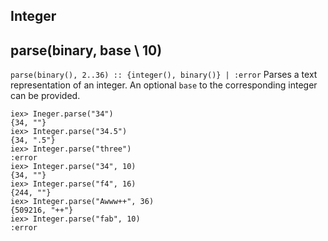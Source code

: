 Integer
----

parse(binary, base \\ 10)
-----
`parse(binary(), 2..36) :: {integer(), binary()} | :error`
Parses a text representation of an integer.
An optional `base` to the corresponding integer can be provided.

```
iex> Ineger.parse("34")
{34, ""}
iex> Integer.parse("34.5")
{34, ".5"}
iex> Integer.parse("three")
:error
iex> Integer.parse("34", 10)
{34, ""}
iex> Integer.parse("f4", 16)
{244, ""}
iex> Integer.parse("Awww++", 36)
{509216, "++"}
iex> Integer.parse("fab", 10)
:error
```
